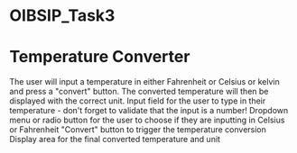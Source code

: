 # OIBSIP_Task3
<h1>Temperature Converter</h1>
<p>
The user will input a temperature in either Fahrenheit or Celsius or kelvin and press a "convert" button. The converted temperature will then be displayed with the correct unit.
Input field for the user to type in their temperature - don't forget to validate that the input is a number!
Dropdown menu or radio button for the user to choose if they are inputting in Celsius or Fahrenheit
"Convert" button to trigger the temperature conversion
Display area for the final converted temperature and unit</p>
